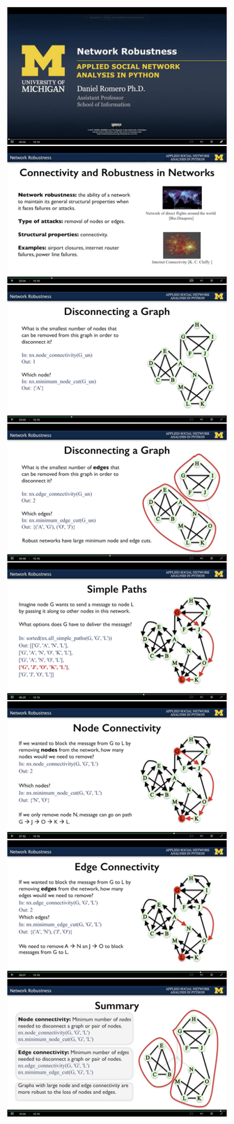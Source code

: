 <img src='../images/36.png'/>
<img src='../images/37.png'/>
<img src='../images/38.png'/>
<img src='../images/39.png'/>
<img src='../images/40.png'/>
<img src='../images/41.png'/>
<img src='../images/42.png'/>
<img src='../images/43.png'/>